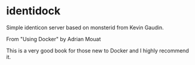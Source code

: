 identidock
==========

Simple identicon server based on monsterid from Kevin Gaudin.

From "Using Docker" by Adrian Mouat 

This is a very good book for those new to Docker and I highly recommend it.
